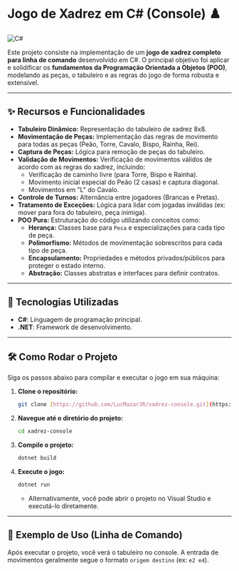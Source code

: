 # Jogo de Xadrez em C# (Console) ♟️

![C#](https://img.shields.io/badge/C%23-239120?style=for-the-badge&logo=c-sharp&logoColor=white)

Este projeto consiste na implementação de um **jogo de xadrez completo para linha de comando** desenvolvido em C#. O principal objetivo foi aplicar e solidificar os **fundamentos da Programação Orientada a Objetos (POO)**, modelando as peças, o tabuleiro e as regras do jogo de forma robusta e extensível.

---

## ✨ Recursos e Funcionalidades

* **Tabuleiro Dinâmico:** Representação do tabuleiro de xadrez 8x8.
* **Movimentação de Peças:** Implementação das regras de movimento para todas as peças (Peão, Torre, Cavalo, Bispo, Rainha, Rei).
* **Captura de Peças:** Lógica para remoção de peças do tabuleiro.
* **Validação de Movimentos:** Verificação de movimentos válidos de acordo com as regras do xadrez, incluindo:
    * Verificação de caminho livre (para Torre, Bispo e Rainha).
    * Movimento inicial especial do Peão (2 casas) e captura diagonal.
    * Movimentos em "L" do Cavalo.
* **Controle de Turnos:** Alternância entre jogadores (Brancas e Pretas).
* **Tratamento de Exceções:** Lógica para lidar com jogadas inválidas (ex: mover para fora do tabuleiro, peça inimiga).
* **POO Pura:** Estruturação do código utilizando conceitos como:
    * **Herança:** Classes base para `Peca` e especializações para cada tipo de peça.
    * **Polimorfismo:** Métodos de movimentação sobrescritos para cada tipo de peça.
    * **Encapsulamento:** Propriedades e métodos privados/públicos para proteger o estado interno.
    * **Abstração:** Classes abstratas e interfaces para definir contratos.

---

## 🚀 Tecnologias Utilizadas

* **C#**: Linguagem de programação principal.
* **.NET**: Framework de desenvolvimento.

---

## 🛠️ Como Rodar o Projeto

Siga os passos abaixo para compilar e executar o jogo em sua máquina:

1.  **Clone o repositório:**
    ```bash
    git clone [https://github.com/LucMazarJR/xadrez-console.git](https://github.com/LucMazarJR/xadrez-console.git)
    ```
2.  **Navegue até o diretório do projeto:**
    ```bash
    cd xadrez-console
    ```
3.  **Compile o projeto:**
    ```bash
    dotnet build
    ```
4.  **Execute o jogo:**
    ```bash
    dotnet run
    ```
    * Alternativamente, você pode abrir o projeto no Visual Studio e executá-lo diretamente.

---

## 🎨 Exemplo de Uso (Linha de Comando)

Após executar o projeto, você verá o tabuleiro no console.
A entrada de movimentos geralmente segue o formato `origem destino` (ex: `e2 e4`).
